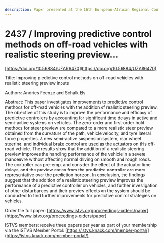 ```yaml
---
description: Paper presented at the 16th European-African Regional Conference of the ISTVS
---
```


# 2437 / Improving predictive control methods on off-road vehicles with realistic steering preview...

[https://doi.org/10.56884/UZAR6470](https://doi.org/10.56884/UZAR6470)

Title: Improving predictive control methods on off-road vehicles with realistic steering preview inputs

Authors: Andries Peenze and Schalk Els

Abstract: This paper investigates improvements to predictive control methods for off-road vehicles with the addition of realistic steering preview. The objective of this study is to improve the performance and efficacy of predictive controllers by accounting for significant time delays in active and semi-active systems on vehicles. The zero-order and first-order hold methods for steer preview are compared to a more realistic steer preview obtained from the curvature of the path, vehicle velocity, and tyre lateral force properties. A new semi-active suspension system, rear wheel steering, and individual brake control are used as the actuators on this off-road vehicle. The results show that the addition of a realistic steering preview improves the handling performance of the vehicle in a severe manoeuvre without affecting normal driving on smooth and rough roads. The controller can pre-empt and consider the effect of the actuator time delays, and the preview states from the predictive controller are more representative over the prediction horizon. In conclusion, the findings suggest that the addition of a realistic steering preview improves the performance of a predictive controller on vehicles, and further investigation of other disturbances and their preview effects on the system should be conducted to find further improvements for predictive control strategies on vehicles.

Order the full paper: [https://www.istvs.org/proceedings-orders/paper](https://www.istvs.org/proceedings-orders/paper)

ISTVS members: receive three papers per year as part of your membership via the ISTVS Member Portal: [https://istvs.knack.com/member-portal/](https://istvs.knack.com/member-portal/)

